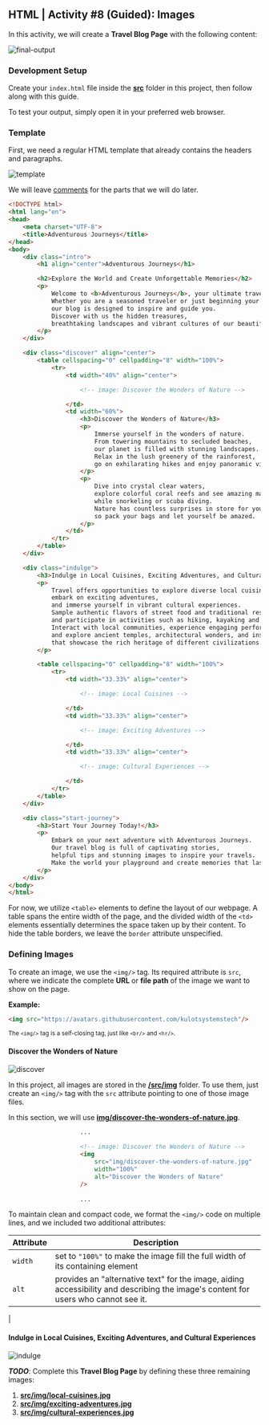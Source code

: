 ## HTML | Activity #8 (Guided): Images
In this activity, we will create a **Travel Blog Page** with the following content:

![final-output](assets/html-08--01-final-output.jpg)


### Development Setup
Create your `index.html` file inside the [**src**](/src) folder in this project,
then follow along with this guide.

To test your output, simply open it in your preferred web browser.


### Template
First, we need a regular HTML template that already contains the headers and paragraphs.

![template](assets/html-08--02-template.jpg)

We will leave [comments](https://www.w3schools.com/html/html_comments.asp) for the parts that we will do later.

```html
<!DOCTYPE html>
<html lang="en">
<head>
    <meta charset="UTF-8">
    <title>Adventurous Journeys</title>
</head>
<body>
    <div class="intro">
        <h1 align="center">Adventurous Journeys</h1>

        <h2>Explore the World and Create Unforgettable Memories</h2>
        <p>
            Welcome to <b>Adventurous Journeys</b>, your ultimate travel companion!
            Whether you are a seasoned traveler or just beginning your wanderlust,
            our blog is designed to inspire and guide you.
            Discover with us the hidden treasures,
            breathtaking landscapes and vibrant cultures of our beautiful planet.
        </p>
    </div>

    <div class="discover" align="center">
        <table cellspacing="0" cellpadding="8" width="100%">
            <tr>
                <td width="40%" align="center">

                    <!-- image: Discover the Wonders of Nature -->

                </td>
                <td width="60%">
                    <h3>Discover the Wonders of Nature</h3>
                    <p>
                        Immerse yourself in the wonders of nature.
                        From towering mountains to secluded beaches,
                        our planet is filled with stunning landscapes.
                        Relax in the lush greenery of the rainforest,
                        go on exhilarating hikes and enjoy panoramic views from the summit.
                    </p>
                    <p>
                        Dive into crystal clear waters,
                        explore colorful coral reefs and see amazing marine life
                        while snorkeling or scuba diving.
                        Nature has countless surprises in store for you,
                        so pack your bags and let yourself be amazed.
                    </p>
                </td>
            </tr>
        </table>
    </div>

    <div class="indulge">
        <h3>Indulge in Local Cuisines, Exciting Adventures, and Cultural Experiences</h3>
        <p>
            Travel offers opportunities to explore diverse local cuisines,
            embark on exciting adventures,
            and immerse yourself in vibrant cultural experiences.
            Sample authentic flavors of street food and traditional restaurants,
            and participate in activities such as hiking, kayaking and ziplining.
            Interact with local communities, experience engaging performances,
            and explore ancient temples, architectural wonders, and insightful museums
            that showcase the rich heritage of different civilizations.
        </p>

        <table cellspacing="0" cellpadding="8" width="100%">
            <tr>
                <td width="33.33%" align="center">

                    <!-- image: Local Cuisines -->

                </td>
                <td width="33.33%" align="center">

                    <!-- image: Exciting Adventures -->

                </td>
                <td width="33.33%" align="center">

                    <!-- image: Cultural Experiences -->

                </td>
            </tr>
        </table>
    </div>

    <div class="start-journey">
        <h3>Start Your Journey Today!</h3>
        <p>
            Embark on your next adventure with Adventurous Journeys.
            Our travel blog is full of captivating stories,
            helpful tips and stunning images to inspire your travels.
            Make the world your playground and create memories that last a lifetime.
        </p>
    </div>
</body>
</html>
```

For now, we utilize `<table>` elements to define the layout of our webpage.
A table spans the entire width of the page,
and the divided width of the `<td>` elements essentially determines
the space taken up by their content.
To hide the table borders, we leave the `border` attribute unspecified.


### Defining Images
To create an image, we use the `<img/>` tag.
Its required attribute is `src`,
where we indicate the complete **URL** or **file path**
of the image we want to show on the page.

**Example:**
```html
<img src="https://avatars.githubusercontent.com/kulotsystemstech"/>
```

<small>
The <code>&lt;img/&gt;</code> tag is a self-closing tag, just like <code>&lt;br/&gt;</code> and <code>&lt;hr/&gt;</code>.
</small>

#### Discover the Wonders of Nature

![discover](assets/html-08--03-discover.jpg)

In this project, all images are stored in the [**/src/img**](/src/img) folder.
To use them, just create an `<img/>` tag with the `src` attribute pointing to one of those image files.

In this section, we will use [**img/discover-the-wonders-of-nature.jpg**](img/discover-the-wonders-of-nature.jpg).

```html
                    ...
                    
                    <!-- image: Discover the Wonders of Nature -->
                    <img
                        src="img/discover-the-wonders-of-nature.jpg"
                        width="100%"
                        alt="Discover the Wonders of Nature"
                    />
                    
                    ...
```

To maintain clean and compact code,
we format the `<img/>` code on multiple lines,
and we included two additional attributes:

| Attribute | Description                                                                                                                        |
|-----------|------------------------------------------------------------------------------------------------------------------------------------|
| `width`   | set to `"100%"` to make the image fill the full width of its containing element                                                    |
| `alt`     | provides an "alternative text" for the image, aiding accessibility and describing the image's content for users who cannot see it. |
|

#### Indulge in Local Cuisines, Exciting Adventures, and Cultural Experiences

![indulge](assets/html-08--04-indulge.jpg)

***TODO***:
Complete this **Travel Blog Page** by defining these three remaining images:
1. [**src/img/local-cuisines.jpg**](src/img/local-cuisines.jpg)
2. [**src/img/exciting-adventures.jpg**](src/img/exciting-adventures.jpg)
3. [**src/img/cultural-experiences.jpg**](src/img/cultural-experiences.jpg)

